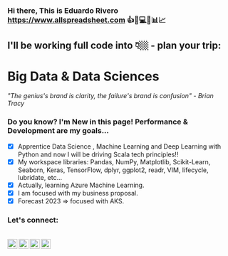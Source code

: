 ### Hi there, This is Eduardo Rivero https://www.allspreadsheet.com :+1::rocket::computer::pushpin::bar_chart::chart_with_upwards_trend:

## I'll be working full code into 👇🏼 - plan your trip:

# Big Data & Data Sciences

*"The genius's brand is clarity, the failure's brand is confusion" - Brian Tracy*

 ### Do you know? I'm New in this page! Performance & Development are my goals...

- [X] Apprentice Data Science , Machine Learning and Deep Learning with Python and now I will be driving Scala tech principles!!
- [X] My workspace libraries: Pandas, NumPy, Matplotlib, Scikit-Learn, Seaborn, Keras, TensorFlow, dplyr, ggplot2, readr, VIM, lifecycle, lubridate, etc...
- [X] Actually, learning Azure Machine Learning.
- [X] I am focused with my business proposal.
- [X] Forecast 2023 => focused with AKS.

### Let's connect:

<br>
<a href="https://www.linkedin.com/in/reduardoj/">
  <img align="left" alt="LinkedIn" width="22px" src="https://cdn.jsdelivr.net/npm/simple-icons@v3/icons/linkedin.svg" />
 </a>
 <a href="https://www.instagram.com/reduardoj/?hl=es">
  <img align="left" alt="Instagram" width="22px" src="https://cdn.jsdelivr.net/npm/simple-icons@v3/icons/instagram.svg" />
 </a>
 <a href="https://www.twitter.com/EduardoR1105">
  <img align="left" alt="Twitter" width="22px" src="https://www.allspreadsheet.com/wp-content/uploads/2023/10/X-icon.svg" />
 </a>
  </a>
  <a href="https://www.tiktok.com/@allspreadsheet">
  <img align="left" alt="mail" width="22px" src="https://cdn.jsdelivr.net/npm/simple-icons@3.13.0/icons/tiktok.svg" />
 </a>
 </br>
